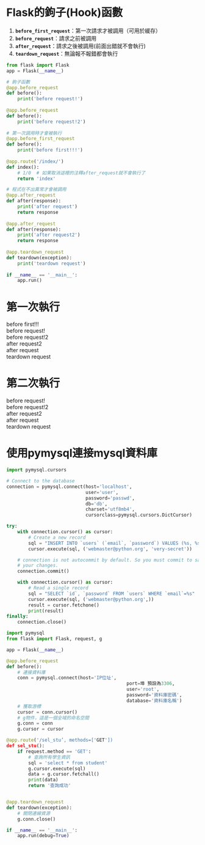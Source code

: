 # Flask的鉤子(Hook)函數
1. **`before_first_request`**：第一次請求才被調用（可用於緩存）
2. **`before_request`**：請求之前被調用
3. **`after_request`**：請求之後被調用(前面出錯就不會執行)
4. **`teardown_request`**：無論報不報錯都會執行

```python
from flask import Flask  
app = Flask(__name__)  

# 鉤子函數  
@app.before_request  
def before():  
    print('before request!')  
 
@app.before_request  
def before():  
    print('before request!2')  
  
# 第一次調用時才會被執行  
@app.before_first_request  
def before():  
    print('before first!!!')  
 
@app.route('/index/')  
def index():  
    # 1/0  # 如果取消這裡的注釋after_request就不會執行了  
    return 'index'  

# 程式在不出異常才會被調用  
@app.after_request  
def after(response):  
    print('after request')  
    return response  
 
@app.after_request  
def after(response):  
    print('after request2')  
    return response  
 
@app.teardown_request  
def teardown(exception):  
    print('teardown request')  
  
if __name__ == '__main__':  
    app.run()    
```

# 第一次執行  
before first!!!  
before request!  
before request!2  
after request2  
after request  
teardown request  
  
# 第二次執行  
before request!  
before request!2  
after request2  
after request  
teardown request


# 使用pymysql連接mysql資料庫
```python
import pymysql.cursors

# Connect to the database
connection = pymysql.connect(host='localhost',
                             user='user',
                             password='passwd',
                             db='db',
                             charset='utf8mb4',
                             cursorclass=pymysql.cursors.DictCursor)

try:
    with connection.cursor() as cursor:
        # Create a new record
        sql = "INSERT INTO `users` (`email`, `password`) VALUES (%s, %s)"
        cursor.execute(sql, ('webmaster@python.org', 'very-secret'))

    # connection is not autocommit by default. So you must commit to save
    # your changes.
    connection.commit()

    with connection.cursor() as cursor:
        # Read a single record
        sql = "SELECT `id`, `password` FROM `users` WHERE `email`=%s"
        cursor.execute(sql, ('webmaster@python.org',))
        result = cursor.fetchone()
        print(result)
finally:
    connection.close()
```



```python
import pymysql
from flask import Flask, request, g

app = Flask(__name__)

@app.before_request
def before():
    # 連接資料庫
    conn = pymysql.connect(host='IP位址', 
                                            port=埠 預設為3306, 
                                            user='root', 
                                            password='資料庫密碼', 
                                            database='資料庫名稱')
    # 獲取游標
    cursor = conn.cursor()
    # g物件，這是一個全域的命名空間
    g.conn = conn
    g.cursor = cursor

@app.route('/sel_stu’, methods=['GET'])
def sel_stu():
    if request.method == 'GET':
        # 查詢所有學生資訊
        sql = 'select * from student'
        g.cursor.execute(sql)
        data = g.cursor.fetchall()
        print(data)
        return '查詢成功'


@app.teardown_request
def teardown(exception):
    # 關閉連線資源
    g.conn.close()

if __name__ == '__main__':
    app.run(debug=True)
```